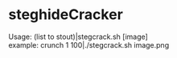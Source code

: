 # steghideCracker
Usage: (list to stout)|stegcrack.sh [image]\
example: crunch 1 100|./stegcrack.sh image.png

